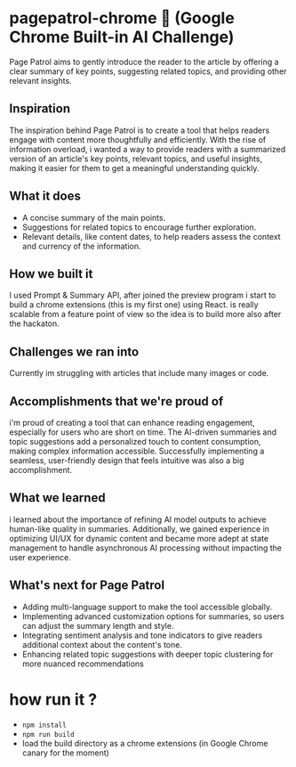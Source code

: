 # pagepatrol-chrome 🧭 (Google Chrome Built-in AI Challenge)
Page Patrol aims to gently introduce the reader to the article by offering a clear summary of key points, suggesting related topics, and providing other relevant insights.

## Inspiration
The inspiration behind Page Patrol is to create a tool that helps readers engage with content more thoughtfully and efficiently. With the rise of information overload, i wanted a way to provide readers with a summarized version of an article's key points, relevant topics, and useful insights, making it easier for them to get a meaningful understanding quickly.

## What it does
-  A concise summary of the main points.
- Suggestions for related topics to encourage further exploration.
- Relevant details, like content dates, to help readers assess the context and currency of the information.

## How we built it
I used Prompt & Summary API, after joined the preview program i start to build a chrome extensions (this is my first one) using React. is really scalable from a feature point of view so the idea is to build more also after the hackaton.

## Challenges we ran into
Currently im struggling with articles that include many images or code. 

## Accomplishments that we're proud of
i'm proud of creating a tool that can enhance reading engagement, especially for users who are short on time. The AI-driven summaries and topic suggestions add a personalized touch to content consumption, making complex information accessible. Successfully implementing a seamless, user-friendly design that feels intuitive was also a big accomplishment.

## What we learned
i learned about the importance of refining AI model outputs to achieve human-like quality in summaries. Additionally, we gained experience in optimizing UI/UX for dynamic content and became more adept at state management to handle asynchronous AI processing without impacting the user experience.

## What's next for Page Patrol
- Adding multi-language support to make the tool accessible globally.
- Implementing advanced customization options for summaries, so users can adjust the summary length and style.
- Integrating sentiment analysis and tone indicators to give readers additional context about the content's tone.
- Enhancing related topic suggestions with deeper topic clustering for more nuanced recommendations


# how run it ? 
- ```npm install```
- ```npm run build```
- load the build directory as a chrome extensions (in Google Chrome canary for the moment)
